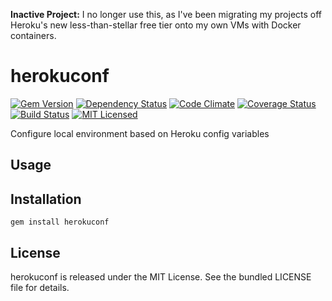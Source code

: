 **Inactive Project:** I no longer use this, as I've been migrating my projects off Heroku's new less-than-stellar free tier onto my own VMs with Docker containers.

herokuconf
=========

[![Gem Version](https://img.shields.io/gem/v/herokuconf.svg)](https://rubygems.org/gems/herokuconf)
[![Dependency Status](https://img.shields.io/gemnasium/akerl/herokuconf.svg)](https://gemnasium.com/akerl/herokuconf)
[![Code Climate](https://img.shields.io/codeclimate/github/akerl/herokuconf.svg)](https://codeclimate.com/github/akerl/herokuconf)
[![Coverage Status](https://img.shields.io/coveralls/akerl/herokuconf.svg)](https://coveralls.io/r/akerl/herokuconf)
[![Build Status](https://img.shields.io/travis/akerl/herokuconf.svg)](https://travis-ci.org/akerl/herokuconf)
[![MIT Licensed](https://img.shields.io/badge/license-MIT-green.svg)](https://tldrlegal.com/license/mit-license)

Configure local environment based on Heroku config variables

## Usage

## Installation

    gem install herokuconf

## License

herokuconf is released under the MIT License. See the bundled LICENSE file for details.

